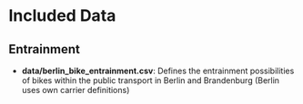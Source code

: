 # Included Data

## Entrainment

* **data/berlin_bike_entrainment.csv**: Defines the entrainment possibilities of bikes within the public transport in Berlin and Brandenburg (Berlin uses own carrier definitions)

